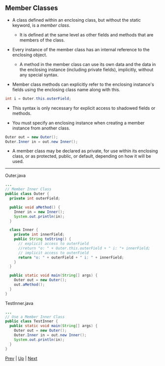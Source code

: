 ## Member Classes

* A class defined within an enclosing class, but without the static keyword, is a _member class_.

  * It is defined at the same level as other fields and methods that are members of the class.

* Every instance of the member class has an internal reference to the enclosing object.

  * A method in the member class can use its own data and the data in the enclosing instance (including private fields), implicitly, without any special syntax.

* Member class methods can explicitly refer to the enclosing instance's fields using the enclosing class name along with this.

```java
int i = Outer.this.outerField;
```

  * This syntax is only necessary for explicit access to shadowed fields or methods.

* You must specify an enclosing instance when creating a member instance from another class.

```java
Outer out = new Outer();
Outer.Inner in = out.new Inner();
```

* A member class may be declared as private, for use within its enclosing class, or as protected, public, or default, depending on how it will be used.

<hr>

Outer.java

```java
...
// Member Inner Class
public class Outer {
  private int outerField;

  public void aMethod() {
    Inner in = new Inner();
    System.out.println(in);
  }

  class Inner {
    private int innerField;
    public String toString() {
      // explicit access to outerField
      //return "o: " + Outer.this.outerField + " i: "+ innerField;
      // implicit access to outerField
      return "o: " + outerField + " i: " + innerField;
    }
  }

  public static void main(String[] args) {
    Outer out = new Outer();
    out.aMethod();
  }
}
```

TestInner.java

```java
...
// Use a Member Inner Class
public class TestInner {
  public static void main(String[] args) {
    Outer out = new Outer();
    Outer.Inner in = out.new Inner();
    System.out.println(in);
  }
}
```

[Prev](InnerClasses.md) | [Up](../README.md) | [Next](LocalClasses.md)

